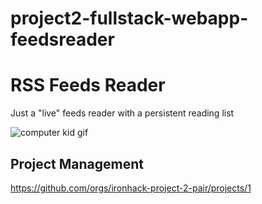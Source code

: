 # project2-fullstack-webapp-feedsreader
# RSS Feeds Reader
Just a "live" feeds reader with a persistent reading list

![computer kid gif](https://giphy.com/gifs/retro-thumbs-up-XreQmk7ETCak0)

## Project Management

https://github.com/orgs/ironhack-project-2-pair/projects/1



<link rel="stylesheet" href="https://cdn.jsdelivr.net/npm/@picocss/pico@1/css/pico.min.css">